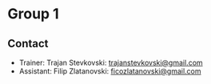 # Group 1

## Contact
- Trainer: Trajan Stevkovski: trajanstevkovski@gmail.com
- Assistant: Filip Zlatanovski: ficozlatanovski@gmail.com
